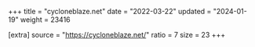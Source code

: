 +++
title = "cycloneblaze.net"
date = "2022-03-22"
updated = "2024-01-19"
weight = 23416

[extra]
source = "https://cycloneblaze.net/"
ratio = 7
size = 23
+++

